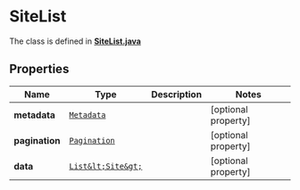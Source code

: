 

# SiteList

The class is defined in **[SiteList.java](../../src/main/java/org/openapitools/model/SiteList.java)**

## Properties

Name | Type | Description | Notes
------------ | ------------- | ------------- | -------------
**metadata** | [`Metadata`](Metadata.md) |  |  [optional property]
**pagination** | [`Pagination`](Pagination.md) |  |  [optional property]
**data** | [`List&lt;Site&gt;`](Site.md) |  |  [optional property]





